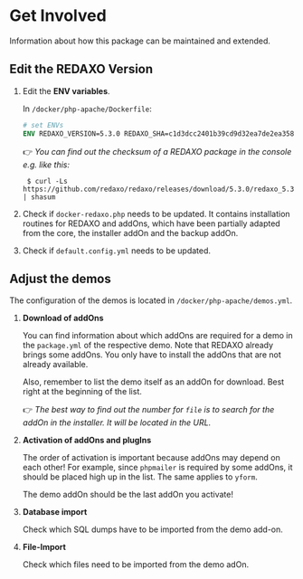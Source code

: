 # Get Involved

Information about how this package can be maintained and extended.

## Edit the REDAXO Version

1. Edit the __ENV variables__.

    In `/docker/php-apache/Dockerfile`:

    ```dockerfile
    # set ENVs
    ENV REDAXO_VERSION=5.3.0 REDAXO_SHA=c1d3dcc2401b39cd9d32ea7de2ea358683ce81ceb8a5845f7a79937adcd5048e
    ```

    :point_right: _You can find out the checksum of a REDAXO package in the console e.g. like this:_

        $ curl -Ls https://github.com/redaxo/redaxo/releases/download/5.3.0/redaxo_5.3.0.zip | shasum

2. Check if `docker-redaxo.php` needs to be updated. It contains installation routines for REDAXO and addOns, which have been partially adapted from the core, the installer addOn and the backup addOn.

3. Check if `default.config.yml` needs to be updated.

## Adjust the demos

The configuration of the demos is located in `/docker/php-apache/demos.yml`.

1. __Download of addOns__

     You can find information about which addOns are required for a demo in the `package.yml` of the respective demo. Note that REDAXO already brings some addOns. You only have to install the addOns that are not already available.
    
    Also, remember to list the demo itself as an addOn for download. Best right at the beginning of the list.
    
    :point_right: _The best way to find out the number for `file` is to search for the addOn in the installer. It will be located in the URL._

2. __Activation of addOns and plugIns__

    The order of activation is important because addOns may depend on each other! For example, since `phpmailer` is required by some addOns, it should be placed high up in the list. The same applies to `yform`.
    
    The demo addOn should be the last addOn you activate!

3. __Database import__

    Check which SQL dumps have to be imported from the demo add-on.

4. __File-Import__

    Check which files need to be imported from the demo adOn.
